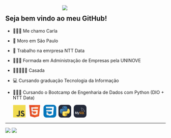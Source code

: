 <img src="https://i.giphy.com/media/v1.Y2lkPTc5MGI3NjExYmo4OWo3MWM1ODkzZnp3aXJmaHQ1ZHN2NnY5cjM2ZnJzcHVpNTFscyZlcD12MV9pbnRlcm5hbF9naWZfYnlfaWQmY3Q9Zw/BferOKonYOspm28AiB/giphy.gif" width = "325px" align = "right">
 
 ## Seja bem vindo ao meu GitHub!

- 🙋🏽‍♀️ Me chamo Carla
- 💒 Moro em São Paulo
- 💼 Trabalho na emrpresa NTT Data
- 👩🏽‍🎓 Formada em Administração de Empresas pela UNINOVE
- 👩🏽‍🤝‍🧑🏽 Casada
- 💻 Cursando graduação Tecnologia da Informação
- 👩🏽‍💻 Cursando o Bootcamp de Engenharia de Dados com Python (DIO + NTT Data)

  <img src="https://github.com/devicons/devicon/blob/master/icons/javascript/javascript-original.svg" title="JavaScript" alt="JavaScript" width="40" height="40"/>&nbsp;
    <img src="https://github.com/devicons/devicon/blob/master/icons/html5/html5-original.svg" title="HTML5" alt="HTML" width="40" height="40"/>&nbsp;
      <img src="https://github.com/tandpfun/skill-icons/raw/main/icons/CSS.svg" title="CSS" alt="CSS" width="40" height="40"/>&nbsp;
        <img src="https://github.com/tandpfun/skill-icons/raw/main/icons/Python-Dark.svg" title="Python" alt="Python" width="40" height="40"/>&nbsp;
         <img src="https://github.com/tandpfun/skill-icons/raw/main/icons/MySQL-Dark.svg" title="MySQL" alt="MySQL" width="40" height="40"/>&nbsp;

---
<div align = "left">
<img height = "200em" src="https://github-readme-stats.vercel.app/api/top-langs/?username=carlagod0y&show_icons=true&theme=bear&count_private=true"/>
<img height = "200em" src="https://github-readme-stats.vercel.app/api?username=carlagod0y&show_icons=true&show_icons=true&theme=bear&count_private=true" />
</div>

<!--
**CarlaGod0y/CarlaGod0y** is a ✨ _special_ ✨ repository because its `README.md` (this file) appears on your GitHub profile.




Here are some ideas to get you started:

- 🔭 I’m currently working on ...
- 🌱 I’m currently learning ...
- 👯 I’m looking to collaborate on ...
- 🤔 I’m looking for help with ...
- 💬 Ask me about ...
- 📫 How to reach me: ...
- 😄 Pronouns: ...
- ⚡ Fun fact: ...
-->
